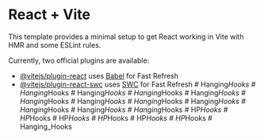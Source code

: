 # React + Vite

This template provides a minimal setup to get React working in Vite with HMR and some ESLint rules.

Currently, two official plugins are available:

- [@vitejs/plugin-react](https://github.com/vitejs/vite-plugin-react/blob/main/packages/plugin-react/README.md) uses [Babel](https://babeljs.io/) for Fast Refresh
- [@vitejs/plugin-react-swc](https://github.com/vitejs/vite-plugin-react-swc) uses [SWC](https://swc.rs/) for Fast Refresh
#   H a n g i n g _ H o o k s  
 #   H a n g i n g _ H o o k s  
 #   H a n g i n g _ H o o k s  
 #   H a n g i n g _ H o o k s  
 #   H a n g i n g _ H o o k s  
 #   H a n g i n g _ H o o k s  
 #   H a n g i n g _ H o o k s  
 #   H a n g i n g _ H o o k s  
 #   H a n g i n g _ H o o k s  
 #   H a n g i n g _ H o o k s  
 #   H a n g i n g _ H o o k s  
 #   H a n g i n g _ H o o k s  
 #   H P _ H o o k s  
 #   H P _ H o o k s  
 #   H P _ H o o k s  
 #   H P _ H o o k s  
 #   H P _ H o o k s  
 #   H P _ H o o k s  
 #   H a n g i n g _ H o o k s  
 
